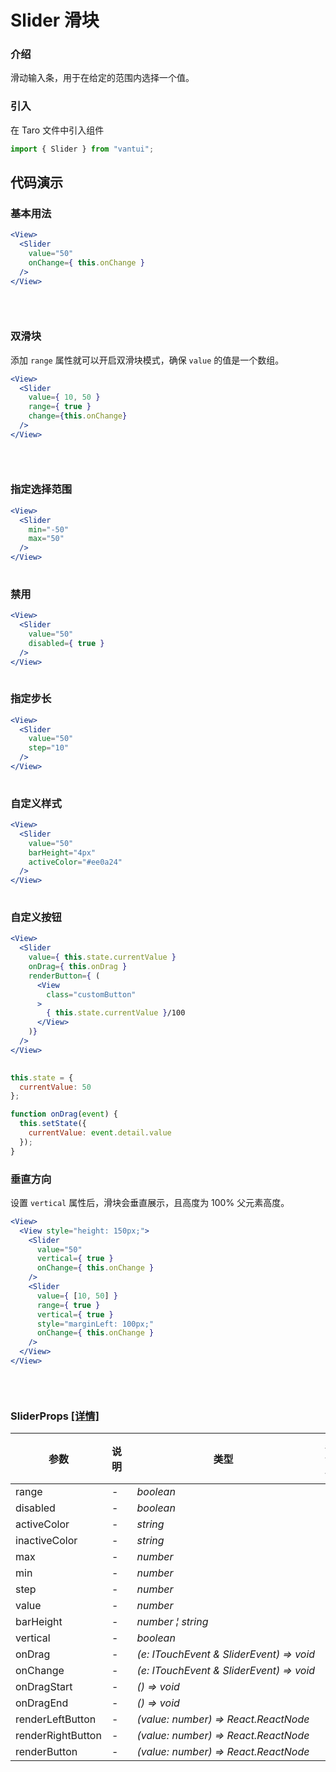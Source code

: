 # Slider 滑块

### 介绍

滑动输入条，用于在给定的范围内选择一个值。

### 引入

在 Taro 文件中引入组件

```js
import { Slider } from "vantui"; 
```

## 代码演示

### 基本用法

```jsx
<View>
  <Slider
    value="50"
    onChange={ this.onChange }
  />
</View>
 
```

```js
 
```

### 双滑块

添加 `range` 属性就可以开启双滑块模式，确保 `value` 的值是一个数组。

```jsx
<View>
  <Slider
    value={ 10, 50 }
    range={ true }
    change={this.onChange}
  />
</View>
 
```

```js
 
```

### 指定选择范围

```jsx
<View>
  <Slider
    min="-50"
    max="50"
  />
</View>
 
```

### 禁用

```jsx
<View>
  <Slider
    value="50"
    disabled={ true }
  />
</View>
 
```

### 指定步长

```jsx
<View>
  <Slider
    value="50"
    step="10"
  />
</View>
 
```

### 自定义样式

```jsx
<View>
  <Slider
    value="50"
    barHeight="4px"
    activeColor="#ee0a24"
  />
</View>
 
```

### 自定义按钮

```jsx
<View>
  <Slider
    value={ this.state.currentValue }
    onDrag={ this.onDrag }
    renderButton={ (
      <View
        class="customButton"
      >
        { this.state.currentValue }/100
      </View>
    )}
  />
</View>
 
```

```js
this.state = {
  currentValue: 50
};

function onDrag(event) {
  this.setState({
    currentValue: event.detail.value
  });
} 
```

### 垂直方向

设置 `vertical` 属性后，滑块会垂直展示，且高度为 100% 父元素高度。

```jsx
<View>
  <View style="height: 150px;">
    <Slider
      value="50"
      vertical={ true }
      onChange={ this.onChange }
    />
    <Slider
      value={ [10, 50] }
      range={ true }
      vertical={ true }
      style="marginLeft: 100px;"
      onChange={ this.onChange }
    />
  </View>
</View>
 
```

```js
 
```
### SliderProps [[详情]](https://github.com/AntmJS/vantui/tree/main/packages/vantui/types/slider.d.ts)   

| 参数 | 说明 | 类型 | 默认值 | 必填 |
| --- | --- | --- | --- | --- |
| range | - | _&nbsp;&nbsp;boolean<br/>_ | - | `false` |
| disabled | - | _&nbsp;&nbsp;boolean<br/>_ | - | `false` |
| activeColor | - | _&nbsp;&nbsp;string<br/>_ | - | `false` |
| inactiveColor | - | _&nbsp;&nbsp;string<br/>_ | - | `false` |
| max | - | _&nbsp;&nbsp;number<br/>_ | - | `false` |
| min | - | _&nbsp;&nbsp;number<br/>_ | - | `false` |
| step | - | _&nbsp;&nbsp;number<br/>_ | - | `false` |
| value | - | _&nbsp;&nbsp;number<br/>_ | - | `false` |
| barHeight | - | _&nbsp;&nbsp;number&nbsp;&brvbar;&nbsp;string<br/>_ | - | `false` |
| vertical | - | _&nbsp;&nbsp;boolean<br/>_ | - | `false` |
| onDrag | - | _&nbsp;&nbsp;(e:&nbsp;ITouchEvent&nbsp;&&nbsp;SliderEvent)&nbsp;=>&nbsp;void<br/>_ | - | `false` |
| onChange | - | _&nbsp;&nbsp;(e:&nbsp;ITouchEvent&nbsp;&&nbsp;SliderEvent)&nbsp;=>&nbsp;void<br/>_ | - | `false` |
| onDragStart | - | _&nbsp;&nbsp;()&nbsp;=>&nbsp;void<br/>_ | - | `false` |
| onDragEnd | - | _&nbsp;&nbsp;()&nbsp;=>&nbsp;void<br/>_ | - | `false` |
| renderLeftButton | - | _&nbsp;&nbsp;(value:&nbsp;number)&nbsp;=>&nbsp;React.ReactNode<br/>_ | - | `false` |
| renderRightButton | - | _&nbsp;&nbsp;(value:&nbsp;number)&nbsp;=>&nbsp;React.ReactNode<br/>_ | - | `false` |
| renderButton | - | _&nbsp;&nbsp;(value:&nbsp;number)&nbsp;=>&nbsp;React.ReactNode<br/>_ | - | `false` |

